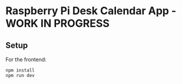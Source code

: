 # Raspberry Pi Desk Calendar App - WORK IN PROGRESS

## Setup

For the frontend:
```
npm install
npm run dev
```
